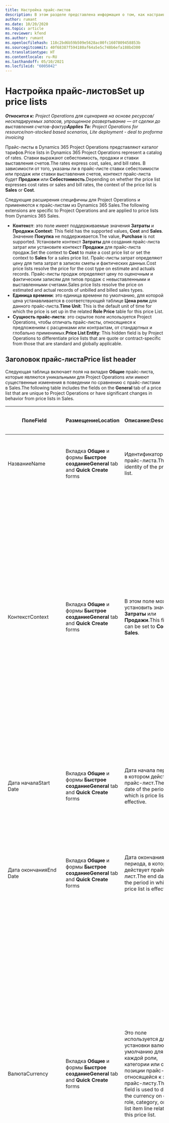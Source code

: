 ```yaml
---
title: Настройка прайс-листов
description: В этом разделе представлена информация о том, как настраивать прайс-листы себестоимости и продаж.
author: rumant
ms.date: 10/20/2020
ms.topic: article
ms.reviewer: kfend
ms.author: rumant
ms.openlocfilehash: 118c2bd6b59b509e5628ac00fc1607809458853b
ms.sourcegitcommit: 40f68387f594180af64a5e5c748b6efa188bd300
ms.translationtype: HT
ms.contentlocale: ru-RU
ms.lasthandoff: 05/10/2021
ms.locfileid: "6005042"
---
```

# <a name="set-up-price-lists"></a><span data-ttu-id="188d1-103">Настройка прайс-листов</span><span class="sxs-lookup"><span data-stu-id="188d1-103">Set up price lists</span></span>

<span data-ttu-id="188d1-104">_**Относится к:** Project Operations для сценариев на основе ресурсов/нескладируемых запасов, упрощенное развертывание — от сделки до выставления счетов-фактур_</span><span class="sxs-lookup"><span data-stu-id="188d1-104">_**Applies To:** Project Operations for resource/non-stocked based scenarios, Lite deployment - deal to proforma invoicing_</span></span>

<span data-ttu-id="188d1-105">Прайс-листы в Dynamics 365 Project Operations представляют каталог тарифов.</span><span class="sxs-lookup"><span data-stu-id="188d1-105">Price lists in Dynamics 365 Project Operations represent a catalog of rates.</span></span> <span data-ttu-id="188d1-106">Ставки выражают себестоимость, продажи и ставки выставления счетов.</span><span class="sxs-lookup"><span data-stu-id="188d1-106">The rates express cost, sales, and bill rates.</span></span> <span data-ttu-id="188d1-107">В зависимости от того, указаны ли в прайс-листе ставки себестоимости или продаж или ставки выставления счетов, контекст прайс-листа будет **Продажи** или **Себестоимость**.</span><span class="sxs-lookup"><span data-stu-id="188d1-107">Depending on whether the price list expresses cost rates or sales and bill rates, the context of the price list is **Sales** or **Cost**.</span></span>

<span data-ttu-id="188d1-108">Следующие расширения специфичны для Project Operations и применяются к прайс-листам из Dynamics 365 Sales.</span><span class="sxs-lookup"><span data-stu-id="188d1-108">The following extensions are specific to Project Operations and are applied to price lists from Dynamics 365 Sales.</span></span>

- <span data-ttu-id="188d1-109">**Контекст**: это поле имеет поддерживаемые значения **Затраты** и **Продажи**.</span><span class="sxs-lookup"><span data-stu-id="188d1-109">**Context**: This field has the supported values, **Cost** and **Sales**.</span></span> <span data-ttu-id="188d1-110">Значение **Покупка** не поддерживается.</span><span class="sxs-lookup"><span data-stu-id="188d1-110">The value, **Purchase** is not supported.</span></span> <span data-ttu-id="188d1-111">Установите контекст **Затраты** для создания прайс-листа затрат или установите контекст **Продажи** для прайс-листа продаж.</span><span class="sxs-lookup"><span data-stu-id="188d1-111">Set the context to **Cost** to make a cost price list or set the context to **Sales** for a sales price list.</span></span> <span data-ttu-id="188d1-112">Прайс-листы затрат определяют цену для типа затрат в записях сметы и фактических данных.</span><span class="sxs-lookup"><span data-stu-id="188d1-112">Cost price lists resolve the price for the cost type on estimate and actuals records.</span></span> <span data-ttu-id="188d1-113">Прайс-листы продаж определяют цену по оценочным и фактическим записям для типов продаж с невыставленными и выставленными счетами.</span><span class="sxs-lookup"><span data-stu-id="188d1-113">Sales price lists resolve the price on estimated and actual records of unbilled and billed sales types.</span></span>
- <span data-ttu-id="188d1-114">**Единица времени**: это единица времени по умолчанию, для которой цена устанавливается в соответствующей таблице **Цена роли** для данного прайс-листа.</span><span class="sxs-lookup"><span data-stu-id="188d1-114">**Time Unit**: This is the default unit of time for which the price is set up in the related **Role Price** table for this price List.</span></span>
- <span data-ttu-id="188d1-115">**Сущность прайс-листа**: это скрытое поле используется Project Operations, чтобы отличать прайс-листы, относящиеся к предложениям с расценками или контрактам, от стандартных и глобально применимых.</span><span class="sxs-lookup"><span data-stu-id="188d1-115">**Price List Entity**: This  hidden field is by Project Operations to differentiate price lists that are quote or contract-specific from those that are standard and globally applicable.</span></span>

## <a name="price-list-header"></a><span data-ttu-id="188d1-116">Заголовок прайс-листа</span><span class="sxs-lookup"><span data-stu-id="188d1-116">Price list header</span></span>

<span data-ttu-id="188d1-117">Следующая таблица включает поля на вкладке **Общие** прайс-листа, которые являются уникальными для Project Operations или имеют существенные изменения в поведении по сравнению с прайс-листами в Sales.</span><span class="sxs-lookup"><span data-stu-id="188d1-117">The following table includes the fields on the **General** tab of a price list that are unique to Project Operations or have significant changes in behavior from price lists in Sales.</span></span>

| <span data-ttu-id="188d1-118">Поле</span><span class="sxs-lookup"><span data-stu-id="188d1-118">Field</span></span> | <span data-ttu-id="188d1-119">Размещение</span><span class="sxs-lookup"><span data-stu-id="188d1-119">Location</span></span> | <span data-ttu-id="188d1-120">Описание:</span><span class="sxs-lookup"><span data-stu-id="188d1-120">Description</span></span> | <span data-ttu-id="188d1-121">Воздействие на последующие элементы</span><span class="sxs-lookup"><span data-stu-id="188d1-121">Downstream impact</span></span> |
| --- | --- | --- | --- |
| <span data-ttu-id="188d1-122">Название</span><span class="sxs-lookup"><span data-stu-id="188d1-122">Name</span></span> | <span data-ttu-id="188d1-123">Вкладка **Общие** и формы **Быстрое создание**</span><span class="sxs-lookup"><span data-stu-id="188d1-123">**General** tab and **Quick Create** forms</span></span> | <span data-ttu-id="188d1-124">Идентификатор прайс-листа.</span><span class="sxs-lookup"><span data-stu-id="188d1-124">The identity of the price list.</span></span> | <span data-ttu-id="188d1-125">Прайс-лист отображается с этим значением на всех страницах списка и в раскрывающихся списках.</span><span class="sxs-lookup"><span data-stu-id="188d1-125">The price list is shown with this value on all list pages and drop-down options.</span></span>|
| <span data-ttu-id="188d1-126">Контекст</span><span class="sxs-lookup"><span data-stu-id="188d1-126">Context</span></span> | <span data-ttu-id="188d1-127">Вкладка **Общие** и формы **Быстрое создание**</span><span class="sxs-lookup"><span data-stu-id="188d1-127">**General** tab and **Quick Create** forms</span></span> | <span data-ttu-id="188d1-128">В этом поле можно установить значение **Затраты** или **Продажи**.</span><span class="sxs-lookup"><span data-stu-id="188d1-128">This field can be set to **Cost** or **Sales**.</span></span> | <span data-ttu-id="188d1-129">Прайс-лист, в котором задано значение **Затраты**, используется для поиска сметы затрат и фактических затрат.</span><span class="sxs-lookup"><span data-stu-id="188d1-129">A price list set to **Cost** is used to look up the price for cost estimates and cost actuals.</span></span> <span data-ttu-id="188d1-130">Прайс-лист, в котором задано значение **Продажи**, используется для поиска сметы продаж и фактических продаж.</span><span class="sxs-lookup"><span data-stu-id="188d1-130">A price list set to **Sales** is used to look up the price for sales estimates and sales actuals.</span></span> <span data-ttu-id="188d1-131">Только прайс-листы, для которых задан контекст **Продажи**, могут быть прикреплены к прайс-листам по проекту для клиентов, предложениям с расценками по проектам и контрактам по проектам.</span><span class="sxs-lookup"><span data-stu-id="188d1-131">Only price lists that have the context set to **Sales** can be attached to project price lists for customers, project quotes, and project contracts.</span></span> |
| <span data-ttu-id="188d1-132">Дата начала</span><span class="sxs-lookup"><span data-stu-id="188d1-132">Start Date</span></span> | <span data-ttu-id="188d1-133">Вкладка **Общие** и формы **Быстрое создание**</span><span class="sxs-lookup"><span data-stu-id="188d1-133">**General** tab and **Quick Create** forms</span></span> | <span data-ttu-id="188d1-134">Дата начала периода, в котором действует прайс-лист.</span><span class="sxs-lookup"><span data-stu-id="188d1-134">The start date of the period in which is price list is effective.</span></span> | <span data-ttu-id="188d1-135">С полем **Дата окончания** это поле используется для определения того, какой прайс-лист применим для определенной оценки или фактической строки.</span><span class="sxs-lookup"><span data-stu-id="188d1-135">With the **End Date** field, this field is used to determine which price list is applicable for a certain estimate or actual line.</span></span> |
| <span data-ttu-id="188d1-136">Дата окончания</span><span class="sxs-lookup"><span data-stu-id="188d1-136">End Date</span></span> | <span data-ttu-id="188d1-137">Вкладка **Общие** и формы **Быстрое создание**</span><span class="sxs-lookup"><span data-stu-id="188d1-137">**General** tab and **Quick Create** forms</span></span> | <span data-ttu-id="188d1-138">Дата окончания периода, в котором действует прайс-лист.</span><span class="sxs-lookup"><span data-stu-id="188d1-138">The end date of the period in which is price list is effective.</span></span> | <span data-ttu-id="188d1-139">С полем **Дата начала** это поле используется для определения того, какой прайс-лист применим для определенной оценки или фактической строки.</span><span class="sxs-lookup"><span data-stu-id="188d1-139">With the **Start Date** field, this field is used to determine which price list is applicable for a certain estimate or actual line.</span></span> |
| <span data-ttu-id="188d1-140">Валюта</span><span class="sxs-lookup"><span data-stu-id="188d1-140">Currency</span></span> | <span data-ttu-id="188d1-141">Вкладка **Общие** и формы **Быстрое создание**</span><span class="sxs-lookup"><span data-stu-id="188d1-141">**General** tab and **Quick Create** forms</span></span> | <span data-ttu-id="188d1-142">Это поле используется для установки валюты по умолчанию для каждой роли, категории или строки позиции прайс-листа, относящейся к этому прайс-листу.</span><span class="sxs-lookup"><span data-stu-id="188d1-142">This field is used to default the currency on each role, category, or price list item line related to this price list.</span></span> | <span data-ttu-id="188d1-143">В прайс-листах **Продажи** роли, категории или строки позиций прайс-листа не могут быть созданы ни в какой валюте, кроме этой валюты.</span><span class="sxs-lookup"><span data-stu-id="188d1-143">On **Sales** price lists, roles, categories, or price list item lines can't be created in any currency other than this currency.</span></span> <span data-ttu-id="188d1-144">В прайс-листах **Затраты** вы можете создать строку цены роли в любой валюте.</span><span class="sxs-lookup"><span data-stu-id="188d1-144">On **Cost** price lists, you can create a role price line in any currency.</span></span> <span data-ttu-id="188d1-145">Валюта, определенная здесь, используется по умолчанию.</span><span class="sxs-lookup"><span data-stu-id="188d1-145">The currency defined here is used as a default.</span></span> <span data-ttu-id="188d1-146">Настройка пользователя, связанная с ценами ролей, может переопределить это значение, чтобы разрешить настройку ставки оплаты труда в любой валюте.</span><span class="sxs-lookup"><span data-stu-id="188d1-146">The user setup that is related role prices can override this value to enable labor cost rate setup in any currency.</span></span> <span data-ttu-id="188d1-147">Ставки затрат по категориям и затраты позиций прайс-листа могут быть установлены только в валюте, определенной здесь.</span><span class="sxs-lookup"><span data-stu-id="188d1-147">Category cost rates and price list item costs can be set up only in the currency defined here.</span></span> |
| <span data-ttu-id="188d1-148">Единица времени</span><span class="sxs-lookup"><span data-stu-id="188d1-148">Time Unit</span></span> | <span data-ttu-id="188d1-149">Вкладка **Общие** и формы **Быстрое создание**</span><span class="sxs-lookup"><span data-stu-id="188d1-149">**General** tab and **Quick Create** forms</span></span> | <span data-ttu-id="188d1-150">Это поле используется для установки единицы времени по умолчанию для каждой строки роли, относящейся к этому прайс-листу.</span><span class="sxs-lookup"><span data-stu-id="188d1-150">This field is used to default the time unit on each role line related to this price list.</span></span> | <span data-ttu-id="188d1-151">Значение этого поля используется только при настройке цены связанной роли.</span><span class="sxs-lookup"><span data-stu-id="188d1-151">This field value is only used on related role price setup.</span></span> <span data-ttu-id="188d1-152">В прайс-листах **Затраты** и **Продажи** вы можете создать строку цены роли в любой единице времени.</span><span class="sxs-lookup"><span data-stu-id="188d1-152">On **Cost** and **Sales** price lists, you can create a role price line in any unit of time.</span></span> <span data-ttu-id="188d1-153">Единица времени, определенная здесь, используется по умолчанию.</span><span class="sxs-lookup"><span data-stu-id="188d1-153">The time unit defined here is used as a default.</span></span> <span data-ttu-id="188d1-154">Настройка пользователя, связанная с ценами ролей, может переопределить это значение, чтобы разрешить настройку ставки оплаты труда и ставки выставления счетов в любой единице времени.</span><span class="sxs-lookup"><span data-stu-id="188d1-154">The user setup related role prices can override this value to enable labor cost and bill rate setup in any unit of time.</span></span> |
| <span data-ttu-id="188d1-155">Описание:</span><span class="sxs-lookup"><span data-stu-id="188d1-155">Description</span></span> | <span data-ttu-id="188d1-156">Вкладка **Общие** и формы **Быстрое создание**</span><span class="sxs-lookup"><span data-stu-id="188d1-156">**General** tab and **Quick Create** forms</span></span> | <span data-ttu-id="188d1-157">Это текстовое поле позволяет вам предоставить многострочное описание прайс-листа.</span><span class="sxs-lookup"><span data-stu-id="188d1-157">This text field allows you to provide a multi-line description of the price list.</span></span> | <span data-ttu-id="188d1-158">Это поле отображается в **Связанных** представлениях прайс-листа в различных сущностях, у которых есть связанные прайс-листы.</span><span class="sxs-lookup"><span data-stu-id="188d1-158">This field is shown in the **Associated** views on the price list in various entities that have related price lists.</span></span> |


[!INCLUDE[footer-include](../includes/footer-banner.md)]